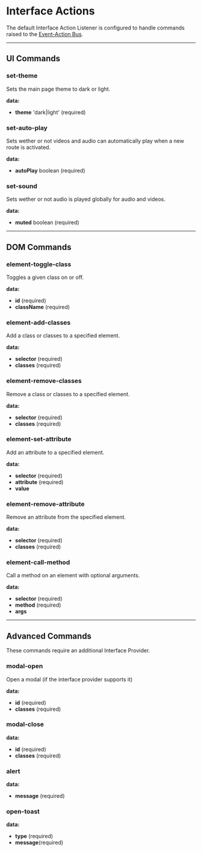 # Interface Actions

The default Interface Action Listener is configured to handle commands raised to the [Event-Action Bus](/actions/event-bus).

---

## UI Commands

### set-theme

Sets the main page theme to dark or light.

**data:**

* **theme** 'dark|light' (required)

### set-auto-play

Sets wether or not videos and audio can automatically play when a new route is activated.

**data:**

* **autoPlay** boolean (required)

### set-sound

Sets wether or not audio is played globally for audio and videos.

**data:**

* **muted** boolean (required)

---

## DOM Commands

### element-toggle-class

Toggles a given class on or off.

**data:**

* **id** (required)
* **className** (required)

### element-add-classes

Add a class or classes to a specified element.

**data:**

* **selector** (required)
* **classes** (required)

### element-remove-classes

Remove a class or classes to a specified element.

**data:**

* **selector** (required)
* **classes** (required)

### element-set-attribute

Add an attribute to a specified element.

**data:**

* **selector** (required)
* **attribute** (required)
* **value**

### element-remove-attribute

Remove an attribute from the specified element.

**data:**

* **selector** (required)
* **classes** (required)

### element-call-method

Call a method on an element with optional arguments.

**data:**

* **selector** (required)
* **method** (required)
* **args**

---

## Advanced Commands

These commands require an additional Interface Provider.

### modal-open

Open a modal (if the interface provider supports it)

**data:**

* **id** (required)
* **classes** (required)

### modal-close

<fill in>

**data:**

* **id** (required)
* **classes** (required)

### alert

<fill in>

**data:**

* **message** (required)

### open-toast

<fill in>

**data:**

* **type** (required)
* **message**(required)

